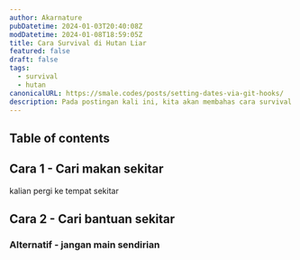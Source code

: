 ```yaml
---
author: Akarnature
pubDatetime: 2024-01-03T20:40:08Z
modDatetime: 2024-01-08T18:59:05Z
title: Cara Survival di Hutan Liar 
featured: false
draft: false
tags:
  - survival
  - hutan
canonicalURL: https://smale.codes/posts/setting-dates-via-git-hooks/
description: Pada postingan kali ini, kita akan membahas cara survival di hutan liar
---
```


## Table of contents

## Cara 1 - Cari makan sekitar 

kalian pergi ke tempat sekitar

## Cara 2 - Cari bantuan sekitar

### Alternatif - jangan main sendirian

